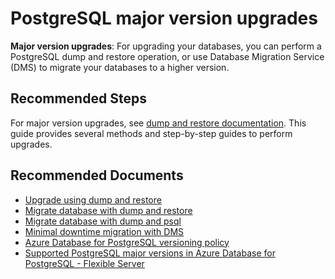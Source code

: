 <properties
    pageTitle="Upgrades Major version Azure Database for PostgreSQL"
    description="Guidance when upgrading major version Azure Database for PostgreSQL"
    service="microsoft.dbforpostgresql"
    resource="servers"
    authors="sunilagarwal"
    ms.author="sunila"
    displayOrder="180"
    selfHelpType="generic"
    supportTopicIds="32789535"
    resourceTags="servers, databases"
    productPesIds="17069"
    cloudEnvironments="public, Fairfax, usnat, ussec"
    articleId="baace5a1-6b8e-4aaf-888d-376bef80c5c6"
    ownershipId="AzureData_AzureDatabaseforPostgreSQL"
/>
 
# PostgreSQL major version upgrades

**Major version upgrades**: For upgrading your databases, you can perform a PostgreSQL dump and restore operation, or use Database Migration Service (DMS) to migrate your databases to a higher version. 

## **Recommended Steps**

For major version upgrades, see [dump and restore documentation](https://docs.microsoft.com/azure/postgresql/how-to-upgrade-using-dump-and-restore). This guide provides several methods and step-by-step guides to perform upgrades. 

## **Recommended Documents**

* [Upgrade using dump and restore](https://docs.microsoft.com/azure/postgresql/how-to-upgrade-using-dump-and-restore)
* [Migrate database with dump and restore](https://docs.microsoft.com/azure/postgresql/howto-migrate-using-dump-and-restore)
* [Migrate database with dump and psql](https://docs.microsoft.com/azure/postgresql/howto-migrate-using-export-and-import)
* [Minimal downtime migration with DMS](https://docs.microsoft.com/azure/postgresql/howto-migrate-online)
* [Azure Database for PostgreSQL versioning policy](https://docs.microsoft.com/azure/postgresql/concepts-version-policy)
* [Supported PostgreSQL major versions in Azure Database for PostgreSQL - Flexible Server](https://docs.microsoft.com/azure/postgresql/flexible-server/concepts-supported-versions)
